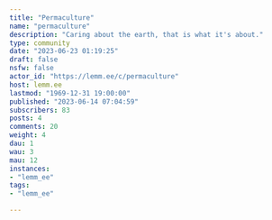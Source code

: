 ```yaml
---
title: "Permaculture" 
name: "permaculture"
description: "Caring about the earth, that is what it's about."
type: community
date: "2023-06-23 01:19:25"
draft: false
nsfw: false
actor_id: "https://lemm.ee/c/permaculture"
host: lemm.ee
lastmod: "1969-12-31 19:00:00"
published: "2023-06-14 07:04:59"
subscribers: 83
posts: 4
comments: 20
weight: 4
dau: 1
wau: 3
mau: 12
instances:
- "lemm_ee"
tags: 
- "lemm_ee"

---
```

